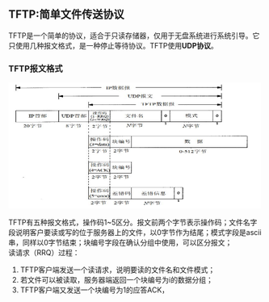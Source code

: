 ## TFTP:简单文件传送协议
TFTP是一个简单的协议，适合于只读存储器，仅用于无盘系统进行系统引导。它只使用几种报文格式，是一种停止等待协议。TFTP使用**UDP协议**。

### TFTP报文格式
<div align=left><img width="500" height="250" src="./images/TFTP报文格式.JPG"/></div>

TFTP有五种报文格式，操作码1~5区分。报文前两个字节表示操作码；文件名字段说明客户要读或写的位于服务器上的文件，以0字节作为结尾；模式字段是ascii串，同样以0字节结束；块编号字段在确认分组中使用，可以区分报文；  
读请求（RRQ）过程：
1. TFTP客户端发送一个读请求，说明要读的文件名和文件模式；
2. 若文件可以被读取，服务器端返回一个块编号为i的数据分组；
3. TFTP客户端又发送一个块编号为1的应答ACK，
